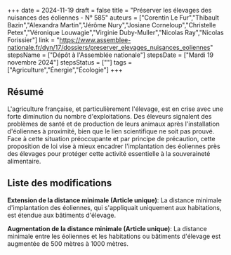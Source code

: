 +++
date = 2024-11-19
draft = false
title = "Préserver les élevages des nuisances des éoliennes - N° 585"
auteurs = ["Corentin Le Fur","Thibault Bazin","Alexandra Martin","Jérôme Nury","Josiane Corneloup","Christelle Petex","Véronique Louwagie","Virginie Duby-Muller","Nicolas Ray","Nicolas Forissier"]
link = "https://www.assemblee-nationale.fr/dyn/17/dossiers/preserver_elevages_nuisances_eoliennes"
stepsName = ["Dépôt à l'Assemblée nationale"]
stepsDate = ["Mardi 19 novembre 2024"]
stepsStatus = [""]
tags = ["Agriculture","Énergie","Écologie"]
+++

## Résumé

L'agriculture française, et particulièrement l'élevage, est en crise avec une forte diminution du nombre d'exploitations. Des éleveurs signalent des problèmes de santé et de production de leurs animaux après l'installation d'éoliennes à proximité, bien que le lien scientifique ne soit pas prouvé. Face à cette situation préoccupante et par principe de précaution, cette proposition de loi vise à mieux encadrer l'implantation des éoliennes près des élevages pour protéger cette activité essentielle à la souveraineté alimentaire.

## Liste des modifications

**Extension de la distance minimale (Article unique)**: La distance minimale d'implantation des éoliennes, qui s'appliquait uniquement aux habitations, est étendue aux bâtiments d'élevage.

**Augmentation de la distance minimale (Article unique)**: La distance minimale entre les éoliennes et les habitations ou bâtiments d'élevage est augmentée de 500 mètres à 1000 mètres.
